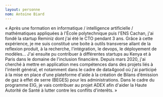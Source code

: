 ```yaml
--- 
layout: personne 
nom: Antoine Biard 
--- 
```


« Après une formation en informatique / intelligence artificielle / mathématiques appliquées à l'École polytechnique puis l'ENS Cachan, j'ai fondé la startup Reminiz dont j'ai été le CTO pendant 3 ans. Grâce à cette expérience, je me suis constitué une boite à outils transverse allant de la reflexion produit, à la recherche, l'intégration, le devops, le déployement de modèles... J'ai ensuite pu contribuer à différentes startups au Kenya et à Paris dans le domaine de l'inclusion financière. Depuis mars 2020, j'ai cherché à mettre en application mes compétences dans des projets liés à l'interêt général, et notamment dans le cadre de data4good où j'ai participé à la mise en place d'une plateforme d'aide à la création de Bilans d’émission de gaz à effet de serre (BEGES) pour les administrations. Dans le cadre du programme EIG, je vais contribuer au projet ADEX afin d'aider la Haute Autorité de Santé à lutter contre les conflits d'interêts. »
